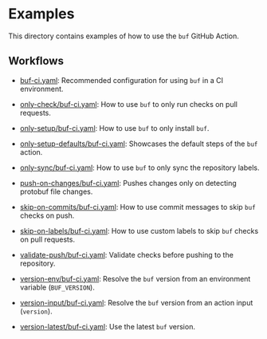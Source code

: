 # Examples

This directory contains examples of how to use the `buf` GitHub Action.

## Workflows

- [buf-ci.yaml](./buf-ci.yaml): Recommended configuration for using `buf` in a CI environment.

- [only-check/buf-ci.yaml](./only-check/buf-ci.yaml): How to use `buf` to only run checks on pull requests.
- [only-setup/buf-ci.yaml](./only-setup/buf-ci.yaml): How to use `buf` to only install `buf`.
- [only-setup-defaults/buf-ci.yaml](./only-setup-defaults/buf-ci.yaml): Showcases the default steps of the `buf` action.
- [only-sync/buf-ci.yaml](./only-sync/buf-ci.yaml): How to use `buf` to only sync the repository labels.

- [push-on-changes/buf-ci.yaml](./push-on-changes/buf-ci.yaml): Pushes changes only on detecting protobuf file changes.

- [skip-on-commits/buf-ci.yaml](./skip-on-commits/buf-ci.yaml): How to use commit messages to skip `buf` checks on push.
- [skip-on-labels/buf-ci.yaml](./skip-on-labels/buf-ci.yaml): How to use custom labels to skip `buf` checks on pull requests.

- [validate-push/buf-ci.yaml](./validate-push/buf-ci.yaml): Validate checks before pushing to the repository.

- [version-env/buf-ci.yaml](./version-env/buf-ci.yaml): Resolve the `buf` version from an environment variable (`BUF_VERSION`).
- [version-input/buf-ci.yaml](./version-input/buf-ci.yaml): Resolve the `buf` version from an action input (`version`).
- [version-latest/buf-ci.yaml](./version-latest/buf-ci.yaml): Use the latest `buf` version.
